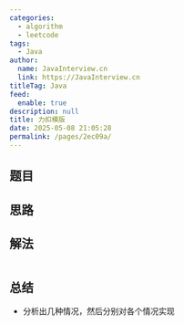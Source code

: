 ```yaml
---
categories: 
  - algorithm
  - leetcode
tags: 
  - Java
author: 
  name: JavaInterview.cn
  link: https://JavaInterview.cn
titleTag: Java
feed: 
  enable: true
description: null
title: 力扣模版
date: 2025-05-08 21:05:28
permalink: /pages/2ec09a/
---
```


## 题目



## 思路



## 解法
```java


```

## 总结

- 分析出几种情况，然后分别对各个情况实现 
